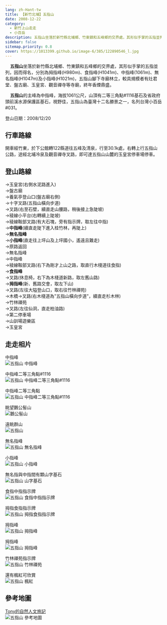 ```yaml
---
lang: zh-Hant-tw
title: 【新竹北埔】五指山
date: 2008-12-22
category: 
  - 新竹上山走走
  - 小百岳
description: 五指山坐落於新竹縣北埔鄉、竹東鎮和五峰鄉的交界處，其形似手掌的五指並列，因而得名，分別為拇指峰(H980m)、食指峰(H1041m)、中指峰(1061m)、無名指峰(H1047m)及小指峰(H1021m)，五指山腳下寺廟林立，較具規模者有灶君堂、盤古廟、玉皇宮、觀音禪寺等寺廟，終年香煙鼎盛。 五指山的主峰為中指峰，海拔1061公尺，山頂有二等三角點#1116基石及省政府頭前溪水源保護區基石，視野佳，五指山為臺灣十二名勝景之一，名列台灣小百岳#031。
sidebar: false
sitemap.priority: 0.8
cover: https://1013399.github.io/image-6/385/122890546_l.jpg
---
```


    **五指山**坐落於新竹縣北埔鄉、竹東鎮和五峰鄉的交界處，其形似手掌的五指並列，因而得名，分別為拇指峰(H980m)、食指峰(H1041m)、中指峰(1061m)、無名指峰(H1047m)及小指峰(H1021m)，五指山腳下寺廟林立，較具規模者有灶君堂、盤古廟、玉皇宮、觀音禪寺等寺廟，終年香煙鼎盛。  

    **五指山**的主峰為中指峰，海拔1061公尺，山頂有二等三角點#1116基石及省政府頭前溪水源保護區基石，視野佳，五指山為臺灣十二名勝景之一，名列台灣小百岳#031。

<!-- more -->

登山日期：2008/12/20

## 行車路線
開車經竹東，於下公館轉122縣道往五峰及清泉，行至30.1k處，右轉上行五指山公路，途經北埔冷泉及觀音禪寺叉路，即可達五指山山麓的玉皇宮停車場停車。

## 登山路線
→玉皇宮(右側水泥路進入)  
→盤古廟  
→養氣亭登山口(盤古廟右側)  
→十字叉路(五指山橫向步道)  
→叉路(右至石壁，續直走山腰路，稍後接上急陡坡)  
→稜線小平台(右轉續上陡坡)  
→稜線鞍部叉路(有大石塊，旁有指示牌，取左往中指)  
→**中指峰**(續直走陡下進入桂竹林，再陡上)  
→**無名指峰**  
→**小指峰**(直走往上坪山及上坪國小，遙遠且難走)  
→原路返回  
→無名指峰  
→中指峰  
→稜線鞍部叉路(右下為剛才上山之路，取直行木棧道往食指)  
→**食指峰**  
→叉路(休息椅，右下為木棧道新路，取左舊山路)  
→**拇指峰**(新、舊路交會，取左下山)  
→叉路(左往大隘登山口，取右往竹林禪苑)  
→木橋→叉路(右木棧道為"五指山橫向步道"，續直走杉木林)  
→竹林禪苑  
→叉路(左往仙洞，直走柏油路)  
→第二停車場  
→山訓場遊樂區  
→玉皇宮

## 走走相片
中指峰  
![五指山 中指峰](https://1013399.github.io/image-6/385/122890523_l.jpg)

中指峰二等三角點#1116  
![五指山 中指峰二等三角點#1116](https://1013399.github.io/image-6/385/122890525_l.jpg)

中指峰二等三角點  
![五指山 中指峰二等三角點#1116](https://1013399.github.io/image-6/385/122890528_l.jpg)

眺望鵝公髻山  
![鵝公髻山](https://1013399.github.io/image-6/385/122890544_l.jpg)

遠眺群山  
![五指山](https://1013399.github.io/image-6/385/122890546_l.jpg)

無名指峰  
![五指山 無名指峰](https://1013399.github.io/image-6/385/122890548_l.jpg)

小指峰  
![五指山 小指峰](https://1013399.github.io/image-6/385/122890569_l.jpg)

無名指與中指間有顆山字基石  
![五指山 山字基石](https://1013399.github.io/image-6/385/122890590_l.jpg)

食指中指指示牌  
![五指山 食指中指指示牌](https://1013399.github.io/image-6/385/122890592_l.jpg)

拇指食指指示牌  
![五指山 拇指食指指示牌](https://1013399.github.io/image-6/385/122890595_l.jpg)

拇指峰  
![五指山 拇指峰](https://1013399.github.io/image-6/385/122890596_l.jpg)

拇指峰  
![五指山 拇指峰](https://1013399.github.io/image-6/385/122890598_l.jpg)

竹林禪苑指示牌  
![五指山 竹林禪苑](https://1013399.github.io/image-6/385/122890601_l.jpg)

還有楓紅可欣賞  
![五指山 楓紅](https://1013399.github.io/image-6/385/122890647_l.jpg)

## 參考地圖
[Tony的自然人文旅記](http://www.tonyhuang39.com/tony0422/tony0422.html)  
![五指山 參考地圖](https://1013399.github.io/image-6/385/122890669_l.jpg)
